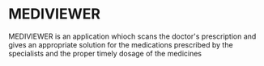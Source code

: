 # MEDIVIEWER
MEDIVIEWER is an application whioch scans the doctor's prescription and gives an appropriate solution for the medications prescribed by the specialists and the proper timely dosage of the medicines 
